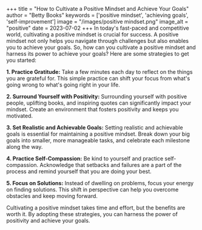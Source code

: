 
+++
title = "How to Cultivate a Positive Mindset and Achieve Your Goals"
author = "Betty Books"
keywords = ['positive mindset', 'achieving goals', 'self-improvement']
image = "/images/positive mindset.png"
image_alt = "positive"
date = 2023-07-02
+++
In today's fast-paced and competitive world, cultivating a positive mindset is crucial for success. A positive mindset not only helps you navigate through challenges but also enables you to achieve your goals. So, how can you cultivate a positive mindset and harness its power to achieve your goals? Here are some strategies to get you started:

**1. Practice Gratitude:** Take a few minutes each day to reflect on the things you are grateful for. This simple practice can shift your focus from what's going wrong to what's going right in your life.

**2. Surround Yourself with Positivity:** Surrounding yourself with positive people, uplifting books, and inspiring quotes can significantly impact your mindset. Create an environment that fosters positivity and keeps you motivated.

**3. Set Realistic and Achievable Goals:** Setting realistic and achievable goals is essential for maintaining a positive mindset. Break down your big goals into smaller, more manageable tasks, and celebrate each milestone along the way.

**4. Practice Self-Compassion:** Be kind to yourself and practice self-compassion. Acknowledge that setbacks and failures are a part of the process and remind yourself that you are doing your best.

**5. Focus on Solutions:** Instead of dwelling on problems, focus your energy on finding solutions. This shift in perspective can help you overcome obstacles and keep moving forward.

Cultivating a positive mindset takes time and effort, but the benefits are worth it. By adopting these strategies, you can harness the power of positivity and achieve your goals.
